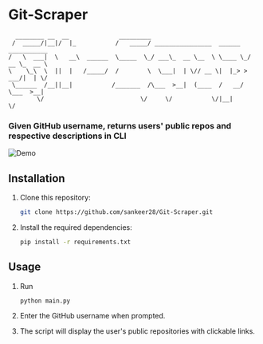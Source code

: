 # Git-Scraper
```
  ________ __  __              _________
 /  _____/|__|/  |_           /   _____/ ________________  ______   ___________
/   \  ___|  \   __\  ______  \_____  \_/ ___\_  __ \__  \ \____ \_/ __ \_  __ \ 
\    \_\  \  ||  |   /_____/  /        \  \___|  | \// __ \|  |_> >  ___/|  | \/
 \______  /__||__|           /_______  /\___  >__|  (____  /   __/ \___  >__|   
        \/                           \/     \/           \/|__|        \/    
```
### Given GitHub username, returns users' public repos and respective descriptions in CLI
![Demo](demo.gif)
## Installation

1. Clone this repository:

   ```bash
   git clone https://github.com/sankeer28/Git-Scraper.git
   ```

2. Install the required dependencies:

   ```bash
   pip install -r requirements.txt
   ```

## Usage

1. Run

   ```bash
   python main.py
   ```

2. Enter the GitHub username when prompted.

3. The script will display the user's public repositories with clickable links.
